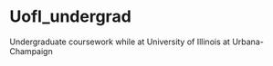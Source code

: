 UofI_undergrad
==============

Undergraduate coursework while at University of Illinois at Urbana-Champaign
